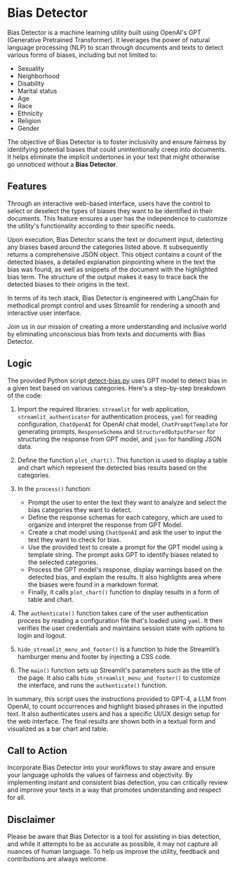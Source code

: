 # Bias Detector

Bias Detector is a machine learning utility built using OpenAI's GPT (Generative Pretrained Transformer). It leverages the power of natural language processing (NLP) to scan through documents and texts to detect various forms of biases, including but not limited to:

- Sexuality
- Neighborhood
- Disability
- Marital status
- Age
- Race
- Ethnicity
- Religion
- Gender

The objective of Bias Detector is to foster inclusivity and ensure fairness by identifying potential biases that could unintentionally creep into documents. It helps eliminate the implicit undertones in your text that might otherwise go unnoticed without a **Bias Detector**.

## Features

Through an interactive web-based interface, users have the control to select or deselect the types of biases they want to be identified in their documents. This feature ensures a user has the independence to customize the utility's functionality according to their specific needs.

Upon execution, Bias Detector scans the text or document input, detecting any biases based around the categories listed above. It subsequently returns a comprehensive JSON object. This object contains a count of the detected biases, a detailed explanation pinpointing where in the text the bias was found, as well as snippets of the document with the highlighted bias term. The structure of the output makes it easy to trace back the detected biases to their origins in the text.

In terms of its tech stack, Bias Detector is engineered with LangChain for methodical prompt control and uses Streamlit for rendering a smooth and interactive user interface.

Join us in our mission of creating a more understanding and inclusive world by eliminating unconscious bias from texts and documents with Bias Detector.

## Logic

The provided Python script [detect-bias.py](https://github.com/skarlekar/bias-detector/blob/7f48dab7ecc40692055cf22b2f37b02ebd46fecd/detect-bias.py) uses GPT model to detect bias in a given text based on various categories. Here's a step-by-step breakdown of the code:

1. Import the required libraries: `streamlit` for web application, `streamlit_authenticator` for authentication process, `yaml` for reading configuration, `ChatOpenAI` for OpenAI chat model, `ChatPromptTemplate` for generating prompts, `ResponseSchema` and `StructuredOutputParser` for structuring the response from GPT model, and `json` for handling JSON data.
2. Define the function `plot_chart()`. This function is used to display a table and chart which represent the detected bias results based on the categories.
3. In the `process()` function:

   - Prompt the user to enter the text they want to analyze and select the bias categories they want to detect.
   - Define the response schemas for each category, which are used to organize and interpret the response from GPT Model.
   - Create a chat model using `ChatOpenAI` and ask the user to input the text they want to check for bias.
   - Use the provided text to create a prompt for the GPT model using a template string. The prompt asks GPT to identify biases related to the selected categories.
   - Process the GPT model's response, display warnings based on the detected bias, and explain the results. It also highlights area where the biases were found in a markdown format.
   - Finally, it calls `plot_chart()` function to display results in a form of table and chart.
4. The `authenticate()` function takes care of the user authentication process by reading a configuration file that's loaded using `yaml`. It then verifies the user credentials and maintains session state with options to login and logout.
5. `hide_streamlit_menu_and_footer()` is a function to hide the Streamlit’s hamburger menu and footer by injecting a CSS code.
6. The `main()` function sets up Streamlit's parameters such as the title of the page. It also calls `hide_streamlit_menu_and_footer()` to customize the interface, and runs the `authenticate()` function.

In summary, this script uses the instructions provided to GPT-4, a LLM from OpenAI, to count occurrences and highlight biased phrases in the inputted text. It also authenticates users and has a specific UI/UX design setup for the web interface. The final results are shown both in a textual form and visualized as a bar chart and table.

## Call to Action

Incorporate Bias Detector into your workflows to stay aware and ensure your language upholds the values of fairness and objectivity. By implementing instant and consistent bias detection, you can critically review and improve your texts in a way that promotes understanding and respect for all.

## Disclaimer

Please be aware that Bias Detector is a tool for assisting in bias detection, and while it attempts to be as accurate as possible, it may not capture all nuances of human language. To help us improve the utility, feedback and contributions are always welcome.
